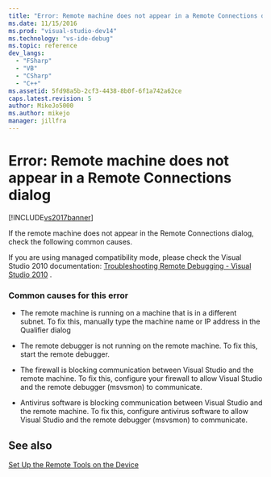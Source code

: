 ```yaml
---
title: "Error: Remote machine does not appear in a Remote Connections dialog | Microsoft Docs"
ms.date: 11/15/2016
ms.prod: "visual-studio-dev14"
ms.technology: "vs-ide-debug"
ms.topic: reference
dev_langs: 
  - "FSharp"
  - "VB"
  - "CSharp"
  - "C++"
ms.assetid: 5fd98a5b-2cf3-4438-8b0f-6f1a742a62ce
caps.latest.revision: 5
author: MikeJo5000
ms.author: mikejo
manager: jillfra
---
```

# Error: Remote machine does not appear in a Remote Connections dialog
[!INCLUDE[vs2017banner](../includes/vs2017banner.md)]

If the remote machine does not appear in the Remote Connections dialog, check the following common causes.  
  
 If you are using managed compatibility mode, please check the Visual Studio 2010 documentation: [Troubleshooting Remote Debugging - Visual Studio 2010](https://msdn.microsoft.com/library/2ys11ead\(v=vs.100\).aspx) .  
  
### Common causes for this error  
  
- The remote machine is running on a machine that is in a different subnet. To fix this, manually type the machine name or IP address in the Qualifier dialog  
  
- The remote debugger is not running on the remote machine. To fix this, start the remote debugger.  
  
- The firewall is blocking communication between Visual Studio and the remote machine. To fix this, configure your firewall to allow Visual Studio and the remote debugger (msvsmon) to communicate.  
  
- Antivirus software is blocking communication between Visual Studio and the remote machine. To fix this, configure antivirus software to allow Visual Studio and the remote debugger (msvsmon) to communicate.  
  
## See also  
 [Set Up the Remote Tools on the Device](https://msdn.microsoft.com/library/90f45630-0d26-4698-8c1f-63f85a12db9c)

